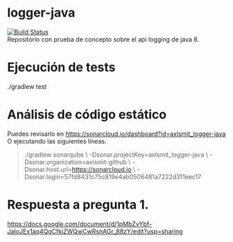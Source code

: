 # logger-java
[![Build Status](https://travis-ci.org/axlsmit/logger-java.svg?branch=master)](https://travis-ci.org/axlsmit/logger-java)\
Repositorio con prueba de concepto sobre el api logging de java 8.
# Ejecución de tests
 ./gradlew test
# Análisis de código estático
Puedes revisarlo en https://sonarcloud.io/dashboard?id=axlsmit_logger-java
O ejecutando las siguientes líneas.
>  ./gradlew sonarqube \\
>  -Dsonar.projectKey=axlsmit_logger-java \\
>  -Dsonar.organization=axlsmit-github \\
>  -Dsonar.host.url=https://sonarcloud.io \\
>  -Dsonar.login=57fd8431c75c819e4ab0506481a7222d311eec17

# Respuesta a pregunta 1.
https://docs.google.com/document/d/1pMbZvYbf-JaIoJEx1aq4QgCfkjZWQwCwRsnAGr_88zY/edit?usp=sharing
  
